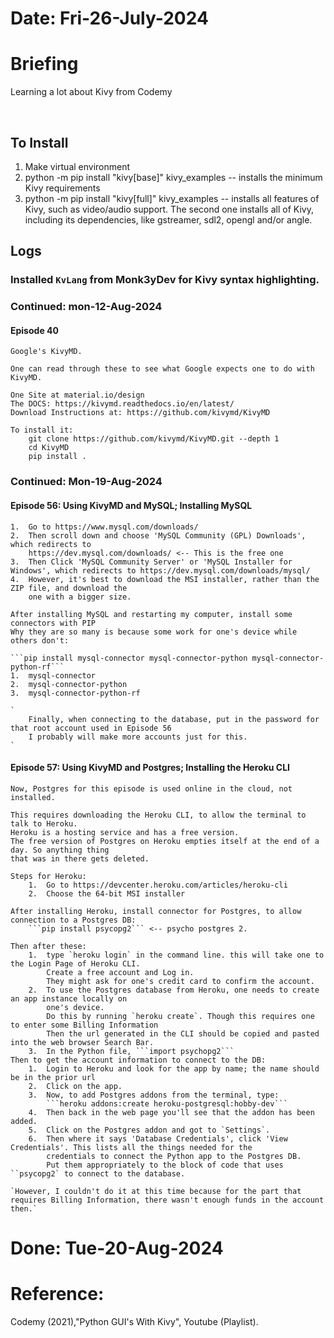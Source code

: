 #   Date: Fri-26-July-2024


#   Briefing
Learning a lot about Kivy from Codemy

<br>

##  To Install
1. Make virtual environment
2. python -m pip install "kivy[base]" kivy_examples -- installs the minimum Kivy requirements
3. python -m pip install "kivy[full]" kivy_examples -- installs all features of Kivy, such as video/audio support.
    The second one installs all of Kivy, including its dependencies, like gstreamer, sdl2, opengl and/or angle.

##  Logs

### Installed `KvLang` from Monk3yDev for Kivy syntax highlighting.


###  Continued: mon-12-Aug-2024

####    Episode 40
    Google's KivyMD. 

    One can read through these to see what Google expects one to do with KivyMD.
    
    One Site at material.io/design
    The DOCS: https://kivymd.readthedocs.io/en/latest/
    Download Instructions at: https://github.com/kivymd/KivyMD

    To install it: 
        git clone https://github.com/kivymd/KivyMD.git --depth 1
        cd KivyMD
        pip install .


### Continued: Mon-19-Aug-2024
####    Episode 56: Using KivyMD and MySQL; Installing MySQL
    1.  Go to https://www.mysql.com/downloads/
    2.  Then scroll down and choose 'MySQL Community (GPL) Downloads', which redirects to
        https://dev.mysql.com/downloads/ <-- This is the free one
    3.  Then Click 'MySQL Community Server' or 'MySQL Installer for Windows', which redirects to https://dev.mysql.com/downloads/mysql/
    4.  However, it's best to download the MSI installer, rather than the ZIP file, and download the
        one with a bigger size.
    
    After installing MySQL and restarting my computer, install some connectors with PIP
    Why they are so many is because some work for one's device while others don't:

    ```pip install mysql-connector mysql-connector-python mysql-connector-python-rf```
    1.  mysql-connector
    2.  mysql-connector-python
    3.  mysql-connector-python-rf

    `
        Finally, when connecting to the database, put in the password for that root account used in Episode 56
        I probably will make more accounts just for this.
    `

####    Episode 57: Using KivyMD and Postgres; Installing the Heroku CLI
    Now, Postgres for this episode is used online in the cloud, not installed.

    This requires downloading the Heroku CLI, to allow the terminal to talk to Heroku.
    Heroku is a hosting service and has a free version.
    The free version of Postgres on Heroku empties itself at the end of a day. So anything thing
    that was in there gets deleted.

    Steps for Heroku:
        1.  Go to https://devcenter.heroku.com/articles/heroku-cli
        2.  Choose the 64-bit MSI installer
    
    After installing Heroku, install connector for Postgres, to allow connection to a Postgres DB:
        ```pip install psycopg2``` <-- psycho postgres 2.

    Then after these:
        1.  type `heroku login` in the command line. this will take one to the Login Page of Heroku CLI.
            Create a free account and Log in.
            They might ask for one's credit card to confirm the account.
        2.  To use the Postgres database from Heroku, one needs to create an app instance locally on
            one's device.
            Do this by running `heroku create`. Though this requires one to enter some Billing Information 
            Then the url generated in the CLI should be copied and pasted into the web browser Search Bar.
        3.  In the Python file, ```import psychopg2```
    Then to get the account information to connect to the DB:
        1.  Login to Heroku and look for the app by name; the name should be in the prior url
        2.  Click on the app.
        3.  Now, to add Postgres addons from the terminal, type:
            ```heroku addons:create heroku-postgresql:hobby-dev```
        4.  Then back in the web page you'll see that the addon has been added.
        5.  Click on the Postgres addon and got to `Settings`.
        6.  Then where it says 'Database Credentials', click 'View Credentials'. This lists all the things needed for the
            credentials to connect the Python app to the Postgres DB.
            Put them appropriately to the block of code that uses ``psycopg2` to connect to the database.
        
    `However, I couldn't do it at this time because for the part that requires Billing Information, there wasn't enough funds in the account then.`



#   Done: Tue-20-Aug-2024

#   Reference:
Codemy (2021),"Python GUI's With Kivy", Youtube (Playlist).